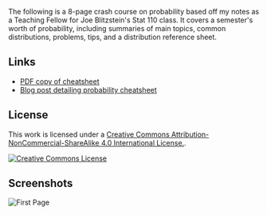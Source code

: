 The following is a 8-page crash course on probability based off my notes as a Teaching Fellow for Joe Blitzstein's Stat 110 class. It covers a semester's worth of probability, including summaries of main topics, common distributions, problems, tips, and a distribution reference sheet.


Links
-------

* [PDF copy of cheatsheet](https://bayesrule.files.wordpress.com/2014/07/probability_cheatsheet_140718.pdf)
* [Blog post detailing probability cheatsheet](https://datastories.quora.com/The-Only-Probability-Cheatsheet-Youll-Ever-Need)


License
-------

This work is licensed under a [Creative Commons Attribution-NonCommercial-ShareAlike 4.0 International License.][by-nc-sa].

[![Creative Commons License][by-nc-sa-img]][by-nc-sa]


Screenshots
-------

![First Page](http://i.imgur.com/Clza4Hv.jpg)

[by-nc-sa]: http://creativecommons.org/licenses/by-nc-sa/4.0/
[by-nc-sa-img]: http://i.creativecommons.org/l/by-nc-sa/4.0/88x31.png
